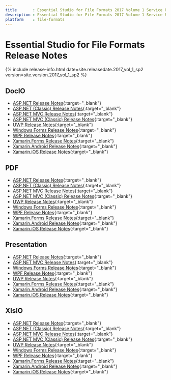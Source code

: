 ```yaml
---
title		: Essential Studio for File Formats 2017 Volume 1 Service Pack 2 Release Notes
description	: Essential Studio for File Formats 2017 Volume 1 Service Pack 2 Release Notes
platform	: file-formats
---
```


# Essential Studio for File Formats Release Notes

{% include release-info.html date=site.releasedate.2017_vol_1_sp2 version=site.version.2017_vol_1_sp2 %} 

## DocIO

* [ASP.NET Release Notes](/aspnet/release-notes/v15.1.0.x#docio){:target="_blank"}
* [ASP.NET (Classic) Release Notes](/aspnet-classic/release-notes/v15.1.0.x#docio){:target="_blank"}
* [ASP.NET MVC Release Notes](/aspnetmvc/release-notes/v15.1.0.x#docio){:target="_blank"}
* [ASP.NET MVC (Classic) Release Notes](/aspnetmvc-classic/release-notes/v15.1.0.x#docio){:target="_blank"}
* [UWP Release Notes](/uwp/release-notes/v15.1.0.x#docio){:target="_blank"}
* [Windows Forms Release Notes](/windowsforms/release-notes/v15.1.0.x#docio){:target="_blank"}
* [WPF Release Notes](/wpf/release-notes/v15.1.0.x#docio){:target="_blank"}
* [Xamarin.Forms Release Notes](/xamarin/release-notes/v15.1.0.x#docio){:target="_blank"}
* [Xamarin.Android Release Notes](/xamarin-android/release-notes/v15.1.0.x#docio){:target="_blank"}
* [Xamarin.iOS Release Notes](/xamarin-ios/release-notes/v15.1.0.x#docio){:target="_blank"}

## PDF

* [ASP.NET Release Notes](/aspnet/release-notes/v15.1.0.x#pdf){:target="_blank"}
* [ASP.NET (Classic) Release Notes](/aspnet-classic/release-notes/v15.1.0.x#pdf){:target="_blank"}
* [ASP.NET MVC Release Notes](/aspnetmvc/release-notes/v15.1.0.x#pdf){:target="_blank"}
* [ASP.NET MVC (Classic) Release Notes](/aspnetmvc-classic/release-notes/v15.1.0.x#pdf){:target="_blank"}
* [UWP Release Notes](/uwp/release-notes/v15.1.0.x#pdf){:target="_blank"}
* [Windows Forms Release Notes](/windowsforms/release-notes/v15.1.0.x#pdf){:target="_blank"}
* [WPF Release Notes](/wpf/release-notes/v15.1.0.x#pdf){:target="_blank"}
* [Xamarin.Forms Release Notes](/xamarin/release-notes/v15.1.0.x#pdf){:target="_blank"}
* [Xamarin.Android Release Notes](/xamarin-android/release-notes/v15.1.0.x#pdf){:target="_blank"}
* [Xamarin.iOS Release Notes](/xamarin-ios/release-notes/v15.1.0.x#pdf){:target="_blank"}

## Presentation

* [ASP.NET Release Notes](/aspnet/release-notes/v15.1.0.x#presentation){:target="_blank"}
* [ASP.NET MVC Release Notes](/aspnetmvc/release-notes/v15.1.0.x#presentation){:target="_blank"}
* [Windows Forms Release Notes](/windowsforms/release-notes/v15.1.0.x#presentation){:target="_blank"}
* [WPF Release Notes](/wpf/release-notes/v15.1.0.x#presentation){:target="_blank"}
* [UWP Release Notes](/uwp/release-notes/v15.1.0.x#presentation){:target="_blank"}
* [Xamarin.Forms Release Notes](/xamarin/release-notes/v15.1.0.x#presentation){:target="_blank"}
* [Xamarin.Android Release Notes](/xamarin-android/release-notes/v15.1.0.x#presentation){:target="_blank"}
* [Xamarin.iOS Release Notes](/xamarin-ios/release-notes/v15.1.0.x#presentation){:target="_blank"}

## XlsIO

* [ASP.NET Release Notes](/aspnet/release-notes/v15.1.0.x#xlsio){:target="_blank"}
* [ASP.NET (Classic) Release Notes](/aspnet-classic/release-notes/v15.1.0.x#xlsio){:target="_blank"}
* [ASP.NET MVC Release Notes](/aspnetmvc/release-notes/v15.1.0.x#xlsio){:target="_blank"}
* [ASP.NET MVC (Classic) Release Notes](/aspnetmvc-classic/release-notes/v15.1.0.x#xlsio){:target="_blank"}
* [UWP Release Notes](/uwp/release-notes/v15.1.0.x#xlsio){:target="_blank"}
* [Windows Forms Release Notes](/windowsforms/release-notes/v15.1.0.x#xlsio){:target="_blank"}
* [WPF Release Notes](/wpf/release-notes/v15.1.0.x#xlsio){:target="_blank"}
* [Xamarin.Forms Release Notes](/xamarin/release-notes/v15.1.0.x#xlsio){:target="_blank"}
* [Xamarin.Android Release Notes](/xamarin-android/release-notes/v15.1.0.x#xlsio){:target="_blank"}
* [Xamarin.iOS Release Notes](/xamarin-ios/release-notes/v15.1.0.x#xlsio){:target="_blank"}